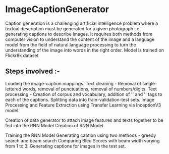 # ImageCaptionGenerator
Caption generation is a challenging artificial intelligence problem where a textual description must be generated for a given photograph i.e. generating captions to describe images. It requires both methods from computer vision to understand the content of the image and a language model from the field of natural language processing to turn the understanding of the image into words in the right order. Model is trained on Flickr8k dataset
## Steps involved :-
 Loading the image-caption mappings.
Text cleaning - Removal of single-lettered words, removal of punctuations, removal of numbers/digits.
Text processing - Creation of corpus and vocabulary, addition of '<startseq>' and '<endseq>' tags to each of the captions.
Splitting data into train-validation-test sets.
Image Processing and Feature Extraction using Transfer Learning via InceptionV3 model.

Creation of data generator to attach image features and texts together to be fed into the RNN Model
Creation of RNN Model


Training the RNN Model
Generating caption using two methods - greedy search and beam search
Comparing Bleu Scores with beam width varying from 1 to 3.
Generating captions for images in the test set.

